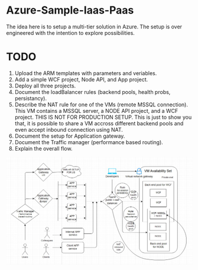 # Azure-Sample-Iaas-Paas
The idea here is to setup a multi-tier solution in Azure. The setup is over engineered with the intention to explore possibilities.

# TODO
1. Upload the ARM templates with parameters and veriables.
2. Add a simple WCF project, Node API, and App project.
3. Deploy all three projects.
4. Document the loadBalancer rules (backend pools, health probs, persistancy).
5. Describe the NAT rule for one of the VMs (remote MSSQL connection). This VM contains a MSSQL server, a NODE API project, and a WCF project. THIS IS NOT FOR PRODUCTION SETUP. This is just to show you that, it is possible to share a VM accross different backend pools and even accept inbound connection using NAT.
5. Document the setup for Application gateway.
6. Document the Traffic manager (performance based routing).
7. Explain the overall flow.

<img src="Architecture.jpg" />
